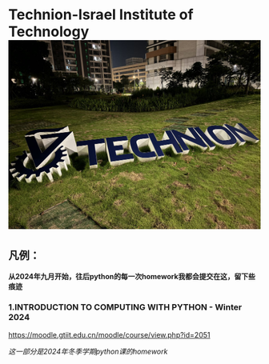 # Technion-Israel Institute of Technology ![Technion](images/b91b1e882abcbb1c1c099644aa06cb12.jpg)
## 凡例：   

**从2024年九月开始，往后python的每一次homework我都会提交在这，留下些痕迹**

### 1.INTRODUCTION TO COMPUTING WITH PYTHON - Winter 2024

https://moodle.gtiit.edu.cn/moodle/course/view.php?id=2051

*这一部分是2024年冬季学期python课的homework*   
